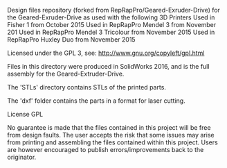 Design files repository (forked from RepRapPro/Geared-Exruder-Drive) for the Geared-Exruder-Drive as used with the following 3D Printers
Used in Fisher 1 from October 2015
Used in RepRapPro Mendel 3 from November 201
Used in RepRapPro Mendel 3 Tricolour from November 2015
Used in RepRapPro Huxley Duo from November 2015

Licensed under the GPL 3, see: http://www.gnu.org/copyleft/gpl.html

Files in this directory were produced in SolidWorks 2016, and is the full assembly for the Geared-Extruder-Drive.

The 'STLs' directory contains STLs of the printed parts.

The 'dxf' folder contains the parts in a format for laser cutting.

License GPL

No guarantee is made that the files contained in this project will be free from design faults. The user accepts the risk that some issues may arise from printing and assembling the files contained within this project. Users are however encouraged to publish errors/improvements back to the originator.
